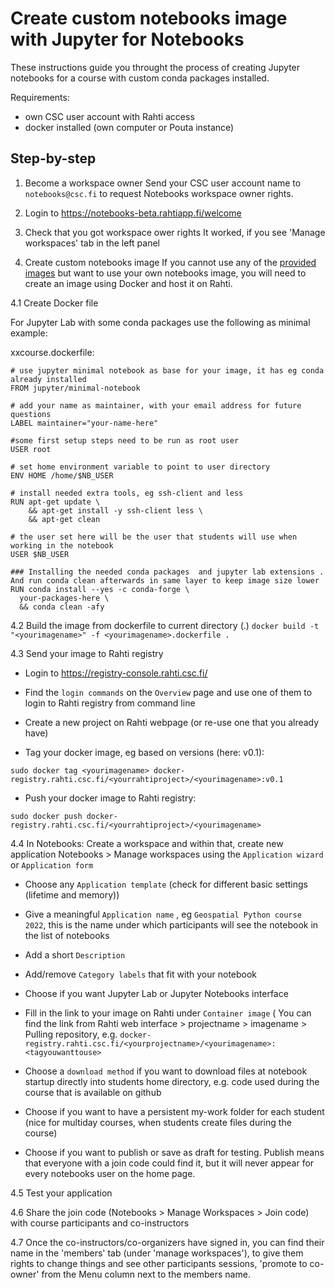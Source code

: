 # Create custom notebooks image with Jupyter for Notebooks 

These instructions guide you throught the process of creating Jupyter notebooks for a course with custom conda packages installed. 

Requirements: 
* own CSC user account with Rahti access
* docker installed (own computer or Pouta instance)

## Step-by-step

1. Become a workspace owner
Send your CSC user account name to `notebooks@csc.fi` to request Notebooks workspace owner rights.

2. Login to https://notebooks-beta.rahtiapp.fi/welcome

3. Check that you got workspace ower rights
It worked, if you see 'Manage workspaces' tab in the left panel

4. Create custom notebooks image
If you cannot use any of the [provided images](https://github.com/CSCfi/notebook-images/tree/master/builds) but want to use your own notebooks image, you will need to create an image using Docker and host it on Rahti.

4.1 Create Docker file

For Jupyter Lab with some conda packages use the following as minimal example:

xxcourse.dockerfile:

```text 
# use jupyter minimal notebook as base for your image, it has eg conda already installed
FROM jupyter/minimal-notebook

# add your name as maintainer, with your email address for future questions
LABEL maintainer="your-name-here"

#some first setup steps need to be run as root user
USER root

# set home environment variable to point to user directory
ENV HOME /home/$NB_USER

# install needed extra tools, eg ssh-client and less
RUN apt-get update \
    && apt-get install -y ssh-client less \
    && apt-get clean

# the user set here will be the user that students will use when working in the notebook
USER $NB_USER

### Installing the needed conda packages  and jupyter lab extensions . And run conda clean afterwards in same layer to keep image size lower
RUN conda install --yes -c conda-forge \
  your-packages-here \
  && conda clean -afy

```

4.2 Build the image from dockerfile to current directory (.)
`docker build -t "<yourimagename>" -f <yourimagename>.dockerfile .`

4.3 Send your image to Rahti registry

* Login to https://registry-console.rahti.csc.fi/ 

* Find the `login commands` on the `Overview` page and use one of them to login to Rahti registry from command line

* Create a new project on Rahti webpage (or re-use one that you already have)

* Tag your docker image, eg based on versions (here: v0.1):

`sudo docker tag <yourimagename> docker-registry.rahti.csc.fi/<yourrahtiproject>/<yourimagename>:v0.1`

* Push your docker image to Rahti registry:

`sudo docker push docker-registry.rahti.csc.fi/<yourrahtiproject>/<yourimagename>`

4.4 In Notebooks: Create a workspace and within that, create new application
Notebooks > Manage workspaces using the `Application wizard` or `Application form`

* Choose any `Application template` (check for different basic settings (lifetime and memory))

* Give a meaningful `Application name` , eg `Geospatial Python course 2022`, this is the name under which participants will see the notebook in the list of notebooks

* Add a short `Description`

* Add/remove `Category labels` that fit with your notebook

* Choose if you want Jupyter Lab or Jupyter Notebooks interface

* Fill in the link to your image on Rahti under `Container image` ( You can find the link from Rahti web interface > projectname > imagename > Pulling repository, e.g. `docker-registry.rahti.csc.fi/<yourprojectname>/<yourimagename>:<tagyouwanttouse>`

* Choose a `download method` if you want to download files at notebook startup directly into students home directory, e.g. code used during the course that is available on github

* Choose if you want to have a persistent my-work folder for each student (nice for multiday courses, when students create files during the course)

* Choose if you want to publish or save as draft for testing. Publish means that everyone with a join code could find it, but it will never appear for every notebooks user on the home page.

4.5 Test your application

4.6 Share the join code (Notebooks > Manage Workspaces > Join code) with course participants and co-instructors

4.7 Once the co-instructors/co-organizers have signed in, you can find their name in the 'members' tab (under 'manage workspaces'), to give them rights to change things and see other participants sessions, 'promote to co-owner' from the Menu column next to the members name.
